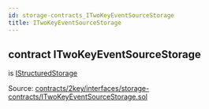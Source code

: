 ```yaml
---
id: storage-contracts_ITwoKeyEventSourceStorage
title: ITwoKeyEventSourceStorage
---
```


<div class="contract-doc"><div class="contract"><h2 class="contract-header"><span class="contract-kind">contract</span> ITwoKeyEventSourceStorage</h2><p class="base-contracts"><span>is</span> <a href="IStructuredStorage.html">IStructuredStorage</a></p><div class="source">Source: <a href="https://github.com/2keynet/web3-alpha/blob/v0.0.3/contracts/2key/interfaces/storage-contracts/ITwoKeyEventSourceStorage.sol" target="_blank">contracts/2key/interfaces/storage-contracts/ITwoKeyEventSourceStorage.sol</a></div></div></div>

